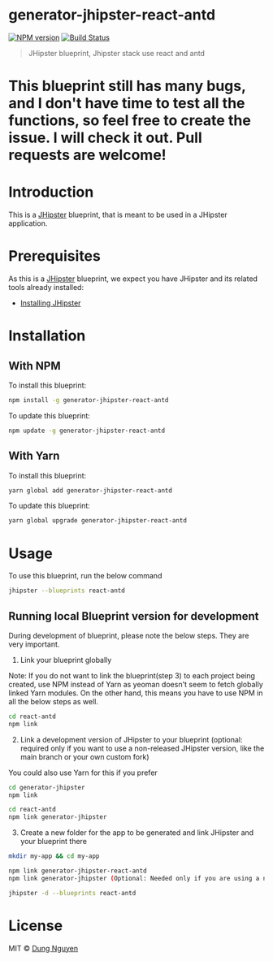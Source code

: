 # generator-jhipster-react-antd
[![NPM version][npm-image]][npm-url] [![Build Status][travis-image]][travis-url]
> JHipster blueprint, Jhipster stack use react and antd

# This blueprint still has many bugs, and I don't have time to test all the functions, so feel free to create the issue. I will check it out. Pull requests are welcome!

# Introduction

This is a [JHipster](https://www.jhipster.tech/) blueprint, that is meant to be used in a JHipster application.

# Prerequisites

As this is a [JHipster](https://www.jhipster.tech/) blueprint, we expect you have JHipster and its related tools already installed:

- [Installing JHipster](https://www.jhipster.tech/installation/)

# Installation

## With NPM

To install this blueprint:

```bash
npm install -g generator-jhipster-react-antd
```

To update this blueprint:

```bash
npm update -g generator-jhipster-react-antd
```

## With Yarn

To install this blueprint:

```bash
yarn global add generator-jhipster-react-antd
```

To update this blueprint:

```bash
yarn global upgrade generator-jhipster-react-antd
```

# Usage

To use this blueprint, run the below command

```bash
jhipster --blueprints react-antd
```


## Running local Blueprint version for development

During development of blueprint, please note the below steps. They are very important.

1. Link your blueprint globally 

Note: If you do not want to link the blueprint(step 3) to each project being created, use NPM instead of Yarn as yeoman doesn't seem to fetch globally linked Yarn modules. On the other hand, this means you have to use NPM in all the below steps as well.

```bash
cd react-antd
npm link
```

2. Link a development version of JHipster to your blueprint (optional: required only if you want to use a non-released JHipster version, like the main branch or your own custom fork)

You could also use Yarn for this if you prefer

```bash
cd generator-jhipster
npm link

cd react-antd
npm link generator-jhipster
```

3. Create a new folder for the app to be generated and link JHipster and your blueprint there

```bash
mkdir my-app && cd my-app

npm link generator-jhipster-react-antd
npm link generator-jhipster (Optional: Needed only if you are using a non-released JHipster version)

jhipster -d --blueprints react-antd

```

# License

MIT © [Dung Nguyen](https://dungnq.net)


[npm-image]: https://img.shields.io/npm/v/generator-jhipster-react-antd.svg
[npm-url]: https://npmjs.org/package/generator-jhipster-react-antd
[travis-image]: https://travis-ci.org/dungreact/generator-jhipster-react-antd.svg?branch=main
[travis-url]: https://travis-ci.org/dungreact/generator-jhipster-react-antd
